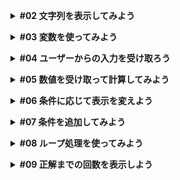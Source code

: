 **<details><summary>#02 文字列を表示してみよう</summary>**
  - コメント方法

    ```ruby
    # 先頭にパウンド記号(#) コメント　で文末までコメント扱いになる。

    # comment
    ```

    ```ruby
    # 複数行のコメントの場合、=begin と =end の間に何行でも書いていくことができる。

    =begin
    comment
    comment
    =end
    ```

  - ターミナルについて

    ```ruby
    # ターミナル内をクリアにする

    % clear と打つか または control + L
    ```
</details>

**<details><summary>#03 変数を使ってみよう</summary>**
- 変数は値につける名前のこと。
- 変数に値を割り当てることを「値を代入する」というので、用語として覚えておいてください。
- 文字列の中に変数を埋め込むこともできます。
    - 変数を埋め込むには`#{}`で変数名を`#{name}`と書いてあげる。
- 変数を使うとプログラムが変更に強くなるという利点があります。
    - 例えばyoshiwoを大文字にしたかった場合、変数を使っていなかったらyoshiwoと書いていた箇所全てを修正する必要があります。ただし、変数を使えばname = “yoshiwo”の1箇所だけを直すだけで済むことがわかります。
    
    ```ruby
    # puts "hello yoshiwo"
    # puts "hello yoshiwo again!"
    
    name = "YOSHIWO"
    puts name
    
    puts "hello #{name}"
    puts "hello #{name} again!"
    ```
    
- 変数はとても便利なので、積極的に使っていくといいかと思います。</details>

**<details><summary>#04 ユーザーからの入力を受け取ろう</summary>**
- 入力を受け取って変数に代入してみましょう。
    - gets(ゲッツ、ゲットエス)という命令を使えば、入力を受け取って返してくれるので、`name = gets` としてあげます。
    - puts(プッツ、プットエス)。
    
    ```ruby
    % ruby main.rb
    tom
    hello tom
    hello tom
     again!
    ```
    
    - again!の手前で変な改行が入っているのが気になります。これは、getsは改行付きで値を取得するからなので、改行を除去したい場合は`gets.chomp`(チョンプ)としてあげればOKです。
    
    ```ruby
    name = gets.chomp # 改行を除去する
    
    puts "hello #{name}"
    puts "hello #{name} again!"
    ```
    
    ```ruby
    % ruby main.rb
    tom
    hello tom
    hello tom again!
    ```
    
    - 入力待ちをする時にメッセージがあるとわかりやすいので、getsの前にYour name?と常時して訊くようにしてあげましょう。
    
    ```ruby
    puts "Your name?"
    name = gets.chomp
    
    puts "hello #{name}"
    puts "hello #{name} again!"
    ```
    
    ```ruby
    % ruby main.rb
    Your name?
    ```
    
    - 表示がされましたが、Your name?のあとに改行がない方がわかりやすいですね。
    - では、プログラムを一旦終了させたいのですが、オンラインターミナルを1回クリックしてアクティブにした後に、プログラムを途中で止めるにはcontrol + C としてあげればOKです。
    
    ```ruby
    # control + C を実行 変なメッセージが出ますが、プロンプトに戻っていればOKです
    % ruby main.rb
    Your name?
    ^Cmain.rb:2:in `gets': Interrupt
    	from main.rb:2:in `gets'
    	from main.rb:2:in `<main>'
    
    yoshiwo@Yoshiwos-MacBook-Pro dotinstall.ruby %
    ```
    
    - 修正をどのようにするのかというと、1行目のputsをprintにしてあげれば、最後に改行が出力されないのでこれで実行してみます。
    - プロンプトとは`~ %`の部分です。これが出ているときは、Linuxコマンドが入力できる状態であることを表しています。
    
    ```ruby
    print "Your name?"
    name = gets.chomp
    
    puts "hello #{name}"
    puts "hello #{name} again!"
    ```
    
    ```ruby
    % ruby main.rb
    Your name? tom
    hello  tom
    hello  tom again!
    ```
    
- 要点まとめ
  - gets
  - chomp
  - プログラムの終了方法(ターミナル)</details>
  
**<details><summary>#05 数値を受け取って計算してみよう</summary>**
- 今回作りたいのは数当てゲームなので、数を受け取って何らかの計算をとりあえずしてみましょう。
    - 今までの復習になりますが、改行なしでメッセージを表示したいのでprint “Your number?”としてあげつつ、入力を受け取ってnumに入れてあげましょう。
    - numを表示したいのですが、その時に計算をしてあげましょう。入力した数値に3を足して出力してみます。
    - 実行して、適当に数字を入力してreturnを押すと、エラーになります。
    
    ```ruby
    % ruby main.rb
    Your number? 5 # 5を入力して、returnを押すとエラーが表示
    main.rb:4:in `+': no implicit conversion of Integer into String (TypeError)
    	from main.rb:4:in `<main>'
    ```
    
    - これはgetsが受け取るのは、あくまでも文字列だからです。したがって、計算するために数値に変換するための処理が必要です。
    - いろいろな方法がありますが、chompを`.to_i`にすると整数値に変換してくれます。このto_iはto integerの略です。
    - なお、整数値に変換するとそもそも改行がなくなるので、さらにchompする必要はありません。
    
    ```ruby
    print "Your number?"
    num = gets.to_i
    
    puts num + 3
    ```
    
    ```ruby
    % ruby main.rb
    Your number? 5
    8
    ```

- 要点まとめ
  - 数値への変換
  - 動作確認</details>

**<details><summary>#06 条件に応じて表示を変えよう</summary>**
- 次は、受け取った数値があらかじめ用意しておいた答えと一致するかどうかを調べて、結果を表示してみましょう。
    - answerという変数を用意してあげて、今回は答えは6としましょう。
    - それからメッセージは、「数を当てる」という意味で、推測を意味するguessにしておきます。また、変数名もguessにしておくとわかりやすいです。
    
    ```ruby
    answer = 6
    
    print "Your guess?"
    guess = gets.to_i
    ```
    
    - answerとguessを比べたいのですがif endという命令を使ってあげます。なお、answerとguessが等しいという記号は==を使ってあげてください。変数に値を代入するのが`=`、比較する時に使うのが`==`なので、間違えないようにしてください。
    - もし等しかった時の処理はifとendの間に書けばよいのでBingo!と表示してあげましょう。
    
    ```ruby
    answer = 6
    
    print "Your guess?"
    guess = gets.to_i
    
    if answer == guess
      puts "Bingo!"
    end
    ```
    
    ```ruby
    % ruby main.rb
    Your guess? 6
    Bingo!
    
    % ruby main.rb
    Your guess? 3
    ```
    
    - 数字が合えばBingo!が表示されます。もしanswerとguessが等しくなかった場合にもメッセージを出したい場合は、間にelseと書いてあげて、endの間にanswerとguessが等しくなかった時の処理を書いてあげればOKです。
    
    ```ruby
    answer = 6
    
    print "Your guess?"
    guess = gets.to_i
    
    if answer == guess
      puts "Bingo!"
    else
      puts "Boo..."
    end
    ```
    
    ```ruby
    % ruby main.rb
    Your guess? 3
    Boo...
    ```
    
    - ちゃんとBoo...と出たのがわかります。
- 要点まとめ
  - if...end
  - if...else...end</details>

**<details><summary>#07 条件を追加してみよう</summary>**
- 次は、answerとguessを比べてanswerがもっと大きいのか、もっと小さいのかも表示してみましょう。どうするかというと、さらに条件を加えてあげればいいですね。
  - elsifとして条件を書きます。
  - answerがguessより大きかったら、もっと大きな数字だよ、という意味でBigger!と表示してあげましょう。
  - それから、どちらの条件にも当てはまらなかったら、それはanswerがguessより小さいということなので、もっと小さな数字だよ、という意味でSmaller!と表示してあげます。

  ```ruby
  answer = 6

  print "Your guess?"
  guess = gets.to_i

  if answer == guess
    puts "Bingo!"
  elsif answer > guess
    puts "Bigger!"
  else
    puts "Smaller!"
  end
  ```

  ```ruby
  % ruby main.rb
  Your guess? 5
  Bigger! # 答えが6なのでbigger!が表示

  % ruby main.rb
  Your guess? 8
  Smaller! # 答えが6なのでSmaller!が表示

  % ruby main.rb
  Your guess? 6
  Bingo! # 答えが6なのでBingo!が表示
  ```

  - 答えが決まっているのもつまらないので、answerがランダムに決まるようにしてあげましょう。どうするかというと、rand()という命令を使ってあげます。
  - `rand(10)`とすると、0から10未満のランダムな整数値を生成してくれるので0から9のどれかになります。
  - 今回欲しいのは1から10なので + 1してあげればよいでしょう。
  - ついでに正解も表示するようにしてみましょう。判定が終わった後に、「答えはこれだったよ」とputsで変数を埋め込みながら表示してあげます。

  ```ruby
  answer = rand(10) + 1

  print "Your guess?"
  guess = gets.to_i

  if answer == guess
    puts "Bingo!"
  elsif answer > guess
    puts "Bigger!"
  else
    puts "Smaller!"
  end

  puts "Answer was #{answer}"
  ```

  ```ruby
  % ruby main.rb
  Your guess? 6
  Bigger!
  Answer was 9

  % ruby main.rb
  Your guess? 9
  Smaller!
  Answer was 5
  ```

  - こうした乱数も使えるようになっておきましょう。
- 要点まとめ
  - if...elsif...else...end
  - 乱数</details>

**<details><summary>#08 ループ処理を使ってみよう</summary>**
- 次は、正解するまで何回もチャレンジできるようにしてみましょう。
    - どうするかというとループ処理で囲ってあげます。
    - loop do endとしてあげて、数を当てる処理をカットして、貼り付けてあげればよいでしょう。
    - 字下げが崩れた場合は、範囲選択してtabキーでなおすことができるので覚えておいてください。
    
    ```ruby
    answer = rand(10) + 1
    
    loop do
      print "Your guess?"
      guess = gets.to_i
    
      if answer == guess
        puts "Bingo!"
      elsif answer > guess
        puts "Bigger!"
      else
        puts "Smaller!"
      end
    
      puts "Answer was #{answer}"
    end
    ```
    
    - ただ、このままだと永久にループしてしますので、条件に合致したらループから抜けてあげましょう。answerがguessと一緒だった場合に終わりたいので、breakとしてあげるとループを抜けることができます。
    - それから、正解を表示してはゲームにならないので、puts “Answer was #{answer}”は消してあげましょう。
    
    ```ruby
    answer = rand(10) + 1
    
    loop do
      print "Your guess?"
      guess = gets.to_i
    
      if answer == guess
        puts "Bingo!"
        break
      elsif answer > guess
        puts "Bigger!"
      else
        puts "Smaller!"
      end
    end
    ```
    
    ```ruby
    % ruby main.rb
    Your guess? 6
    Smaller!
    Your guess? 5
    Bingo!
    % 
    ```
    
    - Bingo!になってループを抜けて終了したのがわかります。
    - こうしたループ処理もプログラミングではよく使うので慣れておくようにしてください。
- 要点まとめ
  - loop...end
  - break</details>

**<details><summary>#09 正解までの回数を表示しよう</summary>**
- 次はもう少しゲームっぽくしてみましょう。何回で当てたかを最後に表示してあげます。
    - 何回で当てたかは、countという変数で保持してあげましょう。最初は0にしておいて、入力を受けるたびに+1してあげます。
    - 入力を受けるたびに+1にするには、countに1を足してcount自身に代入してあげればよい。
    
    ```ruby
    answer = rand(10) + 1
    count = 0
    
    loop do
      print "Your guess?"
      guess = gets.to_i
      count = count + 1
    
      if answer == guess
        puts "Bingo!"
        break
      elsif answer > guess
        puts "Bigger!"
      else
        puts "Smaller!"
      end
    end
    ```
    
    - 計算をして自分自身に代入するといった処理はよく行うので、実は短い記法が用意されています。どうするかというと、`count += 1` とすると`count = count + 1`と全く同じ意味になるので覚えておいてください。
    
    ```ruby
    answer = rand(10) + 1
    count = 0
    
    loop do
      print "Your guess?"
      guess = gets.to_i
      # count = count + 1
      count += 1
    
      if answer == guess
        puts "Bingo!"
        break
      elsif answer > guess
        puts "Bigger!"
      else
        puts "Smaller!"
      end
    end
    ```
    
    - あとは正解になった時に、countを表示してあげればよいでしょう。
    
    ```ruby
    answer = rand(10) + 1
    count = 0
    
    loop do
      print "Your guess?"
      guess = gets.to_i
      # count = count + 1
      count += 1
    
      if answer == guess
        puts "Bingo! It took #{count} guesses!"
        break
      elsif answer > guess
        puts "Bigger!"
      else
        puts "Smaller!"
      end
    end
    ```
    
    ```ruby
    % ruby main.rb
    Your guess? 6
    Smaller!
    Your guess? 5
    Smaller!
    Your guess? 3
    Smaller!
    Your guess? 1  
    Bingo! It took 4 guesses!
    ```
    
    - このようにRubyでは短いコードで直感的にプログラミングをしていくことができます。
- 要点まとめ
  - 変数の導入
  - 代入を伴う演算子
  - 動作確認</details>
